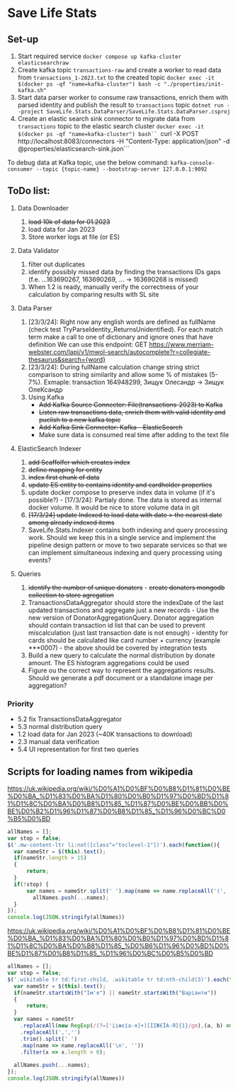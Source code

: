 ﻿
# Save Life Stats

## Set-up
1. Start required service
```docker compose up kafka-cluster elasticsearchraw```
2. Create kafka topic `transactions-raw` and create a worker to read data from `transactions_1-2023.txt` to the created topic
```docker exec -it $(docker ps -qf "name=kafka-cluster") bash -c "./properties/init-kafka.sh"```
3. Start data parser worker to consume raw transactions, enrich them with parsed identity and publish the result to `transactions` topic
```dotnet run --project SaveLife.Stats.DataParser/SaveLife.Stats.DataParser.csproj```
4. Create an elastic search sink connector to migrate data from `transactions` topic to the elastic search cluster
```docker exec -it $(docker ps -qf "name=kafka-cluster") bash``
```curl -X POST http://localhost:8083/connectors -H "Content-Type: application/json" -d @properties/elasticsearch-sink.json```

To debug data at Kafka topic, use the below command:
```kafka-console-consumer --topic {topic-name} --bootstrap-server 127.0.0.1:9092```

## ToDo list:
 1. Data Downloader 
	 1. ~~load 10k of data for 01.2023~~ 
	 2. load data for Jan 2023
	 3. Store worker logs at file (or ES)
	 
 2. Data Validator
	 1. filter out duplicates
	 2. identify possibly missed data by finding the transactions IDs gaps (f.e. ...163690267, 163690269, ... -> 163690268 is missed)
	 3. When 1.2 is ready, manually verify the correctness of your calculation by comparing results with SL site
		
3. Data Parser
	1. [23/3/24]: Right now any english words are defined as fullName (check test TryParseIdentity_ReturnsUnidentified).
         For each match term make a call to one of dictionary and ignore ones that have definition
		         We can use this endpoint: GET https://www.merriam-webster.com/lapi/v1/mwol-search/autocomplete?r=collegiate-thesaurus&search={word}
	2. [23/3/24]: During fullName calculation change string strict comparison to string similarity and allow some % of mistakes (5-7%).
				 Exmaple: transaction 164948299, Зищук Олесандр -> Зищук ОлеКсандр
    3. Using Kafka
        -  ~~Add Kafka Source Connector: File(transactions-2023) to Kafka~~
        -  ~~Listen raw transactions data, enrich them with valid identity and puclish to a new kafka topic~~
        -  ~~Add Kafka Sink Connector: Kafka - ElasticSearch~~
        -  Make sure data is consumed real time after adding to the text file 


 4. ElasticSearch Indexer
	1. ~~add Scaffolfer which creates index~~
	2. ~~define mapping for entity~~
	3. ~~index first chunk of data~~
	4. ~~update ES entity to contains identity and cardholder properties~~
	5. update docker compose to preserve index data in volume (if it's possible?)
			- [17/3/24]: Partialy done. The data is stored as internal docker volume. It would be nice to store volume data in git
	6. ~~[17/3/24] update Indexed to load data with date > the nearest date among already indexed items~~
	7. SaveLife.Stats.Indexer contains both indexing and query processing work. Should we keep this in a single service and implement the pipeline
         design pattern or move to two separate services so that we can implement
	     simultaneous indexing and query processing using events?

 5. Queries
	1. ~~identify the number of unique donaters~~
			- ~~create donaters mongodb collection to store agregation~~
	2. TransactionsDataAggregator should store the indexDate of the last updated transactions and aggregate just a new records
			- Use the new version of DonatorAggregationQuery. Donator aggregation should contain transaction id list that can be used to prevent miscalculation (just last transaction date is not enough)
			- identity for cards should be calculated like card number + currency (example ***0007)
			- the above should be covered by integration tests
	3. Build a new query to calculate the normal distribution by donate amount. The ES histogram aggregations could be used
	4. Figure ou the correct way to represent the aggregations results. Should we generate a pdf document or a standalone image per aggregation?

### Priority
- 5.2 fix TransactionsDataAggregator
- 5.3 normal distribution query
- 1.2 load data for Jan 2023 (~40K transactions to download)
- 2.3 manual data verification
- 5.4 UI representation for first two queries

## Scripts for loading names from wikipedia

https://uk.wikipedia.org/wiki/%D0%A1%D0%BF%D0%B8%D1%81%D0%BE%D0%BA_%D1%83%D0%BA%D1%80%D0%B0%D1%97%D0%BD%D1%81%D1%8C%D0%BA%D0%B8%D1%85_%D1%87%D0%BE%D0%BB%D0%BE%D0%B2%D1%96%D1%87%D0%B8%D1%85_%D1%96%D0%BC%D0%B5%D0%BD
```js
allNames = [];
var stop = false;
$('.mw-content-ltr li:not([class^="toclevel-1"])').each(function(){
  var nameStr = $(this).text();
  if(nameStr.length > 15)
  {
	  return;
  }
  if(!stop) {
	  var names = nameStr.split(' ').map(name => name.replaceAll('(', '').replaceAll(')', '').replaceAll(',',''));
		allNames.push(...names);  
  }
});
console.log(JSON.stringify(allNames))
```

https://uk.wikipedia.org/wiki/%D0%A1%D0%BF%D0%B8%D1%81%D0%BE%D0%BA_%D1%83%D0%BA%D1%80%D0%B0%D1%97%D0%BD%D1%81%D1%8C%D0%BA%D0%B8%D1%85_%D0%B6%D1%96%D0%BD%D0%BE%D1%87%D0%B8%D1%85_%D1%96%D0%BC%D0%B5%D0%BD
```js
allNames = [];
var stop = false;
$('.wikitable tr td:first-child, .wikitable tr td:nth-child(3)').each(function(){
  var nameStr = $(this).text();
  if(nameStr.startsWith("Ім'я") || nameStr.startsWith("Варіанти"))
  {
	  return;
  }
  var names = nameStr
	.replaceAll(new RegExp(/(?=['iіжєїa-я]+)[IІЖЄЇА-Я]{1}/gm),(a, b) => ' ' + a)
	.replaceAll(',','')
	.trim().split(' ')
	.map(name => name.replaceAll('\n', ''))
	.filter(x => x.length > 0);
	
  allNames.push(...names);
});
console.log(JSON.stringify(allNames))
```
